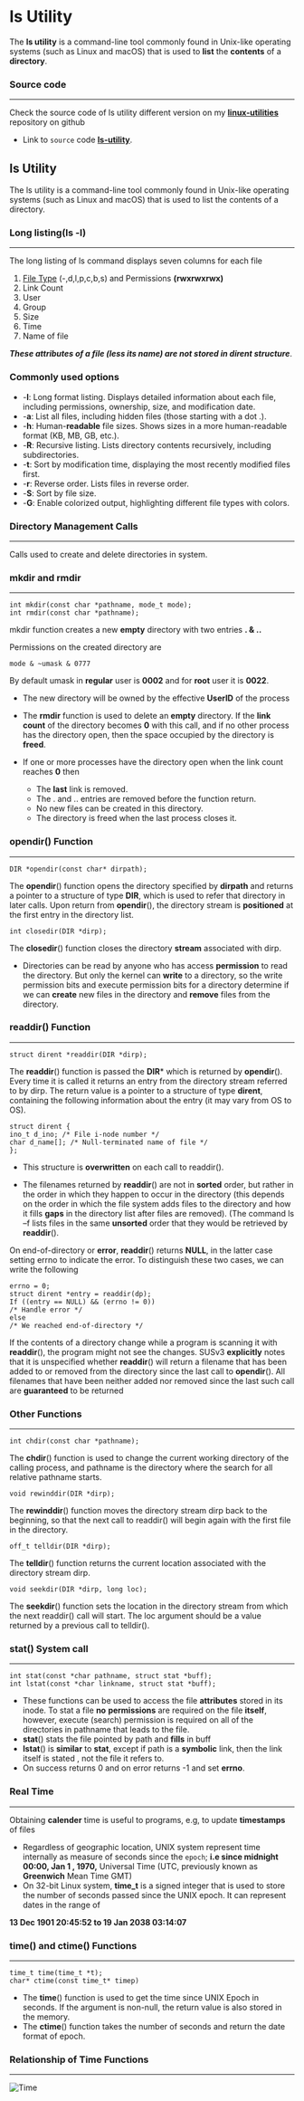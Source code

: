 # ls Utility

The **ls utility** is a command-line tool commonly found in Unix-like operating systems (such as Linux and macOS) that is used to **list** the **contents** of a **directory**.

### Source code

---

Check the source code of ls utility different version on my **[linux-utilities](https://github.com/meharehsaan/linux-utilities)** repository on github

- Link to `source` code [**ls-utility**](https://github.com/meharehsaan/linux-utilities/tree/master/ls-utility).

## ls Utility

The ls utility is a command-line tool commonly found in Unix-like operating systems (such as Linux and macOS) that is used to list the contents of a directory.

### Long listing(ls -l)

---

The long listing of ls command displays seven columns for each
file

1. [File Type]() (-,d,l,p,c,b,s) and Permissions **(rwxrwxrwx)**
2. Link Count
3. User
4. Group
5. Size
6. Time
7. Name of file

***These attributes of a file (less its name) are not stored
in dirent structure***.

### Commonly used options

- -**l**: Long format listing. Displays detailed information about each file, including permissions, ownership, size, and modification date.
- -**a**: List all files, including hidden files (those starting with a dot .).
- -**h**: Human-**readable** file sizes. Shows sizes in a more human-readable format (KB, MB, GB, etc.).
- -**R**: Recursive listing. Lists directory contents recursively, including subdirectories.
- -**t**: Sort by modification time, displaying the most recently modified files first.
- -**r**: Reverse order. Lists files in reverse order.
- -**S**: Sort by file size.
- -**G**: Enable colorized output, highlighting different file types with colors.

### Directory Management Calls

---

Calls used to create and delete directories in system.

### mkdir and rmdir

---

```
int mkdir(const char *pathname, mode_t mode);
int rmdir(const char *pathname);
```

mkdir function creates a new **empty** directory with two entries **. & ..**

Permissions on the created directory are

```
mode & ~umask & 0777
```

By default umask in **regular** user is **0002** and for **root** user it is **0022**.

- The new directory will be owned by the effective **UserID** of the process
  
- The **rmdir** function is used to delete an **empty** directory. If the **link count** of
the directory becomes **0** with this call, and if no other process has the directory
open, then the space occupied by the directory is **freed**.
- If one or more processes have the directory open when the link count reaches **0**
then
  - The **last** link is removed.
  - The . and .. entries are removed before the function return.
  - No new files can be created in this directory.
  - The directory is freed when the last process closes it.

### opendir() Function

---

```
DIR *opendir(const char* dirpath);
```

The **opendir**() function opens the directory specified by **dirpath** and
returns a pointer to a structure of type **DIR**, which is used to refer that
directory in later calls. Upon return from **opendir**(), the directory stream
is **positioned** at the first entry in the directory list.

```
int closedir(DIR *dirp);
```

The **closedir**()
function closes the directory **stream** associated with
dirp.

- Directories can be read by anyone who has access **permission** to read the
directory. But only the kernel can **write** to a directory, so the write
permission bits and execute permission bits for a directory determine if we
can **create** new files in the directory and **remove** files from the directory.

### readdir() Function

---

```
struct dirent *readdir(DIR *dirp);
```

The **readdir**() function is passed the **DIR*** which is returned by
**opendir**(). Every time it is called it returns an entry from the directory
stream referred to by dirp. The return value is a pointer to a structure of
type **dirent**, containing the following information about the entry (it may
vary from OS to OS).

```
struct dirent {
ino_t d_ino; /* File i-node number */
char d_name[]; /* Null-terminated name of file */
};
```

- This structure is **overwritten** on each call to readdir().

- The filenames returned by **readdir**() are not in **sorted** order, but rather in
the order in which they happen to occur in the directory (this depends on the
order in which the file system adds files to the directory and how it fills **gaps**
in the directory list after files are removed). (The command ls –f lists
files in the same **unsorted** order that they would be retrieved by **readdir**().

On end-of-directory or **error**, **readdir**() returns **NULL**, in the latter case
setting errno to indicate the error. To distinguish these two cases, we can
write the following

``````
errno = 0;
struct dirent *entry = readdir(dp);
If ((entry == NULL) && (errno != 0))
/* Handle error */
else
/* We reached end-of-directory */
``````

If the contents of a directory change while a program is scanning it with
**readdir**(), the program might not see the changes. SUSv3 **explicitly**
notes that it is unspecified whether **readdir**() will return a filename that
has been added to or removed from the directory since the last call to
**opendir**(). All filenames that have been neither added nor removed since
the last such call are **guaranteed** to be returned

### Other Functions

---

```
int chdir(const char *pathname);
```

The **chdir**() function is used to change the current working
directory of the calling process, and pathname is the directory where
the search for all relative pathname starts.

```
void rewinddir(DIR *dirp);
```

The **rewinddir**() function moves the directory stream dirp back
to the beginning, so that the next call to readdir() will begin again
with the first file in the directory.

```
off_t telldir(DIR *dirp);
```

The **telldir**() function returns the current location associated with the
directory stream dirp.

```
void seekdir(DIR *dirp, long loc);
```

The **seekdir**() function sets the location in the directory stream from
which the next readdir() call will start. The loc argument should be a
value returned by a previous call to telldir().

### stat() System call

---

```
int stat(const *char pathname, struct stat *buff);
int lstat(const *char linkname, struct stat *buff);
```

- These functions can be used to access the file **attributes** stored in its
inode. To stat a file **no** **permissions** are required on the file **itself**,
however, execute (search) permission is required on all of the
directories in pathname that leads to the file.
- **stat**() stats the file pointed by path and **fills** in buff
- **lstat**() is **similar** to **stat**, except if path is a **symbolic** link, then
the link itself is stated , not the file it refers to.
- On success returns 0 and on error returns -1 and set **errno**.

### Real Time

---

Obtaining **calender** time is useful to programs, e.g, to update **timestamps** of
files

- Regardless of geographic location, UNIX system represent time internally as
measure of seconds since the `epoch`; **i.e since midnight 00:00, Jan 1 , 1970,**
Universal Time (UTC, previously known as **Greenwich** Mean Time GMT)
- On 32-bit Linux system, **time_t** is a signed integer that is used to store the
number of seconds passed since the UNIX epoch. It can represent dates in
the range of

**13 Dec 1901 20:45:52 to 19 Jan 2038 03:14:07**

### time() and ctime() Functions

---

```
time_t time(time_t *t);
char* ctime(const time_t* timep)
```

- The **time**() function is used to get the time since UNIX Epoch in
seconds. If the argument is non-null, the return value is also stored in
the memory.
- The **ctime**() function takes the number of seconds and return the date format of epoch.

### Relationship of Time Functions

---

![Time](../img/time.png)
